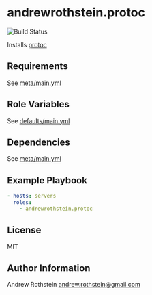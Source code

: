 andrewrothstein.protoc
=========
![Build Status](https://github.com/andrewrothstein/ansible-protoc/actions/workflows/build.yml/badge.svg)

Installs [protoc](https://developers.google.com/protocol-buffers/)

Requirements
------------

See [meta/main.yml](meta/main.yml)

Role Variables
--------------

See [defaults/main.yml](defaults/main.yml)

Dependencies
------------

See [meta/main.yml](meta/main.yml)

Example Playbook
----------------

```yml
- hosts: servers
  roles:
    - andrewrothstein.protoc
```

License
-------

MIT

Author Information
------------------

Andrew Rothstein <andrew.rothstein@gmail.com>
